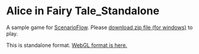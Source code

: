 # Alice in Fairy Tale_Standalone

A sample game for [ScenarioFlow](https://github.com/ItoAkira2023/ScenarioFlow). Please [download zip file (for windows)](https://github.com/ItoAkira2023/AliceInFairyTale_Standalone/releases/download/v1.0.0/AliceInFairyTale_Windows.zip) to play.

This is standalone format. [WebGL format is here.](https://itoakira2023.github.io/AliceInFairyTale_WebGL/)
